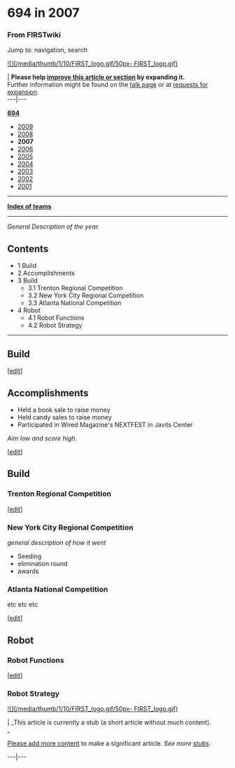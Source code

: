 # 694 in 2007

### From FIRSTwiki

Jump to: navigation, search

[![](/media/thumb/1/10/FIRST_logo.gif/50px-
FIRST_logo.gif)](/index.php/Image:FIRST_logo.gif "" )

| **Please help [improve this article or
section](http://www.firstwiki.net/index.php?title=694_in_2007&action=edit
"http://www.firstwiki.net/index.php?title=694_in_2007&action=edit" ) by
expanding it.**  
Further information might be found on the [talk
page](/index.php?title=Talk:694_in_2007&action=edit "Talk:694 in 2007" ) or at
[requests for expansion](/index.php/FIRSTwiki:Requests_for_expansion
"FIRSTwiki:Requests for expansion" ).  
---|---  
  
**[694](/index.php/694 "694" )**

  * [2009](/index.php/694_in_2009 "694 in 2009" )
  * [2008](/index.php/694_in_2008 "694 in 2008" )
  * **2007**
  * [2006](/index.php/694_in_2006 "694 in 2006" )
  * [2005](/index.php/694_in_2005 "694 in 2005" )
  * [2004](/index.php/694_in_2004 "694 in 2004" )
  * [2003](/index.php/694_in_2003 "694 in 2003" )
  * [2002](/index.php/694_in_2002 "694 in 2002" )
  * [2001](/index.php/694_in_2001 "694 in 2001" )

* * *

**[Index of teams](/index.php/Index_of_teams "Index of teams" )**  
  
---  
  
_General Description of the year._

## Contents

  * 1 Build
  * 2 Accomplishments
  * 3 Build
    * 3.1 Trenton Regional Competition
    * 3.2 New York City Regional Competition
    * 3.3 Atlanta National Competition
  * 4 Robot
    * 4.1 Robot Functions
    * 4.2 Robot Strategy  
---  
  

## Build

[[edit](/index.php?title=694_in_2007&action=edit&section=2 "Edit section:
Accomplishments" )]

## Accomplishments

  * Held a book sale to raise money 
  * Held candy sales to raise money 
  * Participated in Wired Magazine's NEXTFEST in Javits Center 

  
_Aim low and score high._

[[edit](/index.php?title=694_in_2007&action=edit&section=3 "Edit section:
Build" )]

## Build


### Trenton Regional Competition

[[edit](/index.php?title=694_in_2007&action=edit&section=5 "Edit section: New
York City Regional Competition" )]

### New York City Regional Competition

_general description of how it went_

  * Seeding 
  * elimination round 
  * awards 


### Atlanta National Competition

etc etc etc

[[edit](/index.php?title=694_in_2007&action=edit&section=7 "Edit section:
Robot" )]

## Robot


### Robot Functions

[[edit](/index.php?title=694_in_2007&action=edit&section=9 "Edit section:
Robot Strategy" )]

### Robot Strategy

[![](/media/thumb/1/10/FIRST_logo.gif/50px-
FIRST_logo.gif)](/index.php/Image:FIRST_logo.gif "" )

|  _This article is currently a stub (a short article without much content).  
_

[Please add more
content](http://www.firstwiki.net/index.php?title=694_in_2007&action=edit
"http://www.firstwiki.net/index.php?title=694_in_2007&action=edit" ) to make a
significant article. _See more [stubs](/index.php/Special:Shortpages
"Special:Shortpages" )._  
  
---|---  
  
